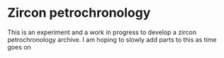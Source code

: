 # Zircon petrochronology
This is an experiment and a work in progress to develop a zircon petrochronology archive. I am hoping to slowly add parts to this as time goes on
